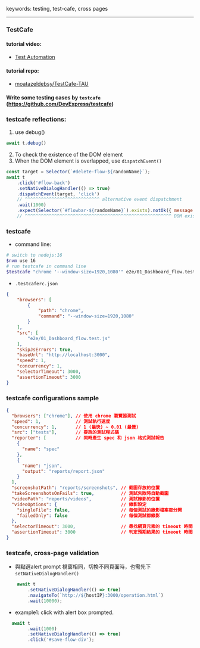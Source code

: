 keywords: testing, test-cafe, cross pages

---

### TestCafe

#### tutorial video:
* [Test Automation](https://testautomationu.applitools.com/testcafe-tutorial/chapter7.7.html)

#### tutorial repo:
* [moatazeldebsy/TestCafe-TAU ](https://github.com/moatazeldebsy/TestCafe-TAU)


#### Write some testing cases by `testcafe`  (https://github.com/DevExpress/testcafe)

### testcafe reflections:
1. use debug() 
```js
await t.debug()
```

2. To check the existence of the DOM element 
3. When the DOM element is overlapped, use `dispatchEvent()`
```js
const target = Selector(`#delete-flow-${randomName}`);
await t
	.click('#flow-back')
	.setNativeDialogHandler(() => true)
	.dispatchEvent(target, 'click')
	// ^^^^^^^^^^^^^^^^^^^^^^^^^^^^ alternative event dispatchment
	.wait(1000)
	.expect(Selector(`#flowbar-${randomName}`).exists).notOk({ message: 'Flow still exist!' });
	// ^^^^^^^^^^^^^^^^^^^^^^^^^^^^^^^^^^^^^^^^^^^^^^^^^^^^^^^ DOM existence check
```

### testcafe
* command line:
```sh
# switch to nodejs:16
$nvm use 16
# run testcafe in command line
$testcafe "chrome '--window-size=1920,1080'" e2e/01_Dashboard_flow.test.js --skip-js-errors
```

* `.testcaferc.json`
```json
{
	"browsers": [
		{
			"path": "chrome",
			"command": "--window-size=1920,1080"
		}
	],
	"src": [
		"e2e/01_Dashboard_flow.test.js"
	],
	"skipJsErrors": true,
	"baseUrl": "http://localhost:3000",
	"speed": 1,
	"concurrency": 1,
	"selectorTimeout": 3000,
	"assertionTimeout": 3000
}
```

### testcafe configurations sample
```json
{
  "browsers": ["chrome"], // 使用 chrome 瀏覽器測試
  "speed": 1,             // 測試執行速度
  "concurrency": 1,       // 1 (最快) ~ 0.01 (最慢)
  "src": ["tests"],       // 要跑的測試程式碼
  "reporter": [           // 同時產生 spec 和 json 格式測試報告
    {
      "name": "spec"
    },
    {
      "name": "json",
      "output": "reports/report.json"
    }
  ],
  "screenshotPath": "reports/screenshots", // 截圖存放的位置
  "takeScreenshotsOnFails": true,          // 測試失敗時自動截圖
  "videoPath": "reports/videos",           // 測試錄影的位置
  "videoOptions": {                        // 錄影設定
    "singleFile": false,                   // 每個測試的錄影檔案都分開
    "failedOnly": false                    // 每個測試都錄影
  },
  "selectorTimeout": 3000,                 // 尋找網頁元素的 timeout 時間 3 秒
  "assertionTimeout": 3000                 // 判定預期結果的 timeout 時間 3 秒
}
```

### testcafe, cross-page validation
 * 與點選alert prompt 視窗相同，切換不同頁面時，也需先下 `setNativeDialogHandler()`
```js
	await t
		.setNativeDialogHandler(() => true)
		.navigateTo(`http://${hostIP}:3000/operation.html`)
		.wait(10000);
```

* example1: click with alert box prompted.
```js 
  await t
		.wait(1000)
		.setNativeDialogHandler(() => true)
		.click('#save-flow-div');
```